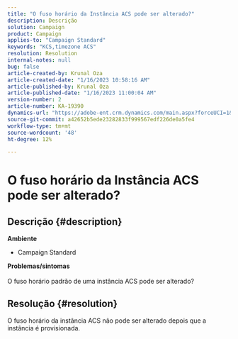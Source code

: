 ```yaml
---
title: "O fuso horário da Instância ACS pode ser alterado?"
description: Descrição
solution: Campaign
product: Campaign
applies-to: "Campaign Standard"
keywords: "KCS,timezone ACS"
resolution: Resolution
internal-notes: null
bug: false
article-created-by: Krunal Oza
article-created-date: "1/16/2023 10:58:16 AM"
article-published-by: Krunal Oza
article-published-date: "1/16/2023 11:00:04 AM"
version-number: 2
article-number: KA-19390
dynamics-url: "https://adobe-ent.crm.dynamics.com/main.aspx?forceUCI=1&pagetype=entityrecord&etn=knowledgearticle&id=f8a0ffa7-8c95-ed11-aad1-6045bd006793"
source-git-commit: a42652b5ede23282833f999567edf226de0a5fe4
workflow-type: tm+mt
source-wordcount: '48'
ht-degree: 12%

---
```


# O fuso horário da Instância ACS pode ser alterado?

## Descrição {#description}

<b>Ambiente</b>
- Campaign Standard



<b>Problemas/sintomas</b><br><br>O fuso horário padrão de uma instância ACS pode ser alterado?<br>

## Resolução {#resolution}


O fuso horário da instância ACS não pode ser alterado depois que a instância é provisionada.

